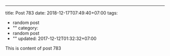 ---
title: Post 783
date: 2018-12-17T07:49:40+07:00
tags:
  - random post
  - ""
category:
  - random post
  - ""
updated: 2017-12-12T01:32:32+07:00

This is content of post 783